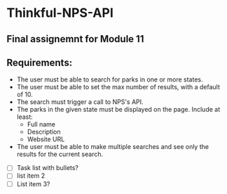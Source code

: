 # Thinkful-NPS-API

## Final assignemnt for Module 11

## Requirements:
* The user must be able to search for parks in one or more states.
* The user must be able to set the max number of results, with a default of 10.
* The search must trigger a call to NPS's API.
* The parks in the given state must be displayed on the page. Include at least:
  * Full name
  * Description
  * Website URL
* The user must be able to make multiple searches and see only the results for the current search.

* [ ] Task list with bullets?
* [ ] list item 2
* [ ] List item 3?